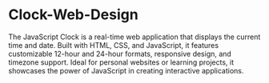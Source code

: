 # Clock-Web-Design
The JavaScript Clock is a real-time web application that displays the current time and date. Built with HTML, CSS, and JavaScript, it features customizable 12-hour and 24-hour formats, responsive design, and timezone support. Ideal for personal websites or learning projects, it showcases the power of JavaScript in creating interactive applications.
